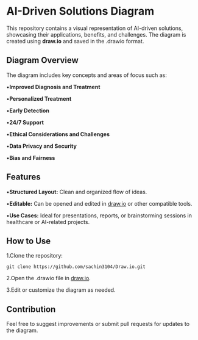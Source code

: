 # AI-Driven Solutions Diagram

This repository contains a visual representation of AI-driven solutions, showcasing their applications, benefits, and challenges. The diagram is created using **draw.io** and saved in the .drawio format.

## Diagram Overview

The diagram includes key concepts and areas of focus such as:

•**Improved Diagnosis and Treatment**

•**Personalized Treatment**

•**Early Detection**

•**24/7 Support**

•**Ethical Considerations and Challenges**

•**Data Privacy and Security**

•**Bias and Fairness**

## Features

•**Structured Layout:** Clean and organized flow of ideas.

•**Editable:** Can be opened and edited in [draw.io](https://app.diagrams.net/) or other compatible tools.

•**Use Cases:** Ideal for presentations, reports, or brainstorming sessions in healthcare or AI-related projects.

## How to Use

1.Clone the repository:

```git clone https://github.com/sachin3104/Draw.io.git```

2.Open the .drawio file in [draw.io](https://app.diagrams.net/).

3.Edit or customize the diagram as needed.

## Contribution

Feel free to suggest improvements or submit pull requests for updates to the diagram.

